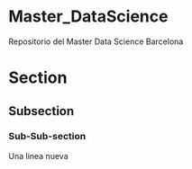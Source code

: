 # Master_DataScience

Repositorio del Master Data Science Barcelona

# Section
## Subsection
### Sub-Sub-section

Una linea nueva



